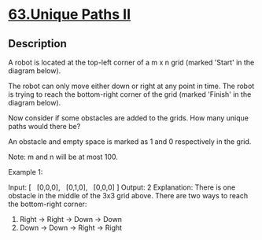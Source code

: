 # [63.Unique Paths II](https://leetcode.com/problems/unique-paths-ii/)
        
## Description
        
A robot is located at the top-left corner of a m x n grid (marked &#39;Start&#39; in the diagram below).

The robot can only move either down or right at any point in time. The robot is trying to reach the bottom-right corner of the grid (marked &#39;Finish&#39; in the diagram below).

Now consider if some obstacles are added to the grids. How many unique paths would there be?



An obstacle and empty space is marked as 1 and 0 respectively in the grid.

Note: m and n will be at most 100.

Example 1:


Input:
[
&nbsp; [0,0,0],
&nbsp; [0,1,0],
&nbsp; [0,0,0]
]
Output: 2
Explanation:
There is one obstacle in the middle of the 3x3 grid above.
There are two ways to reach the bottom-right corner:
1. Right -&gt; Right -&gt; Down -&gt; Down
2. Down -&gt; Down -&gt; Right -&gt; Right

